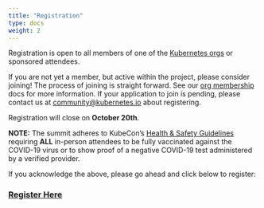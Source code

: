 ```yaml
---
title: "Registration"
type: docs
weight: 2
---
```


Registration is open to all members of one of the [Kubernetes orgs] or
sponsored attendees.

If you are not yet a member, but active within the project, please consider
joining! The process of joining is straight forward. See our [org membership]
docs for more information. If your application to join is pending, please
contact us at community@kubernetes.io about registering.

Registration will close on **October 20th**.

**NOTE:** The summit adheres to KubeCon’s [Health & Safety Guidelines] requiring
**ALL** in-person attendees to be fully vaccinated against the COVID-19 virus or
to show proof of a negative COVID-19 test administered by a verified provider.

If you acknowledge the above, please go ahead and click below to register:

<h3>
<a href="https://cvent.me/b8BnzD" rel="noopener noreferrer" target="_blank">Register Here</a>
</h3>



[Kubernetes orgs]: /events/2022/kcsna/faq/#why-do-i-need-to-be-a-kubernetes-org-member-to-attend-in-person
[org membership]: https://github.com/kubernetes/community/blob/master/community-membership.md#member
[Health & Safety Guidelines]: https://events.linuxfoundation.org/kubecon-cloudnativecon-north-america/attend/health-and-safety/
